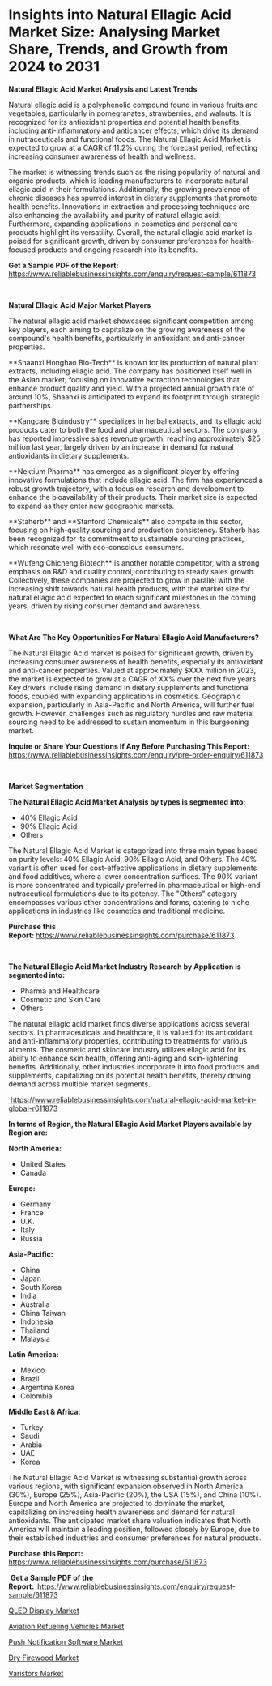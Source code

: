 <p><h1>Insights into Natural Ellagic Acid Market Size: Analysing Market Share, Trends, and Growth from 2024 to 2031</h1></p><p><strong>Natural Ellagic Acid Market Analysis and Latest Trends</strong></p>
<p><p>Natural ellagic acid is a polyphenolic compound found in various fruits and vegetables, particularly in pomegranates, strawberries, and walnuts. It is recognized for its antioxidant properties and potential health benefits, including anti-inflammatory and anticancer effects, which drive its demand in nutraceuticals and functional foods. The Natural Ellagic Acid Market is expected to grow at a CAGR of 11.2% during the forecast period, reflecting increasing consumer awareness of health and wellness.</p><p>The market is witnessing trends such as the rising popularity of natural and organic products, which is leading manufacturers to incorporate natural ellagic acid in their formulations. Additionally, the growing prevalence of chronic diseases has spurred interest in dietary supplements that promote health benefits. Innovations in extraction and processing techniques are also enhancing the availability and purity of natural ellagic acid. Furthermore, expanding applications in cosmetics and personal care products highlight its versatility. Overall, the natural ellagic acid market is poised for significant growth, driven by consumer preferences for health-focused products and ongoing research into its benefits.</p></p>
<p><strong>Get a Sample PDF of the Report:&nbsp;</strong> <a href="https://www.reliablebusinessinsights.com/enquiry/request-sample/611873?utm_campaign=1091&utm_medium=2&utm_source=Github&utm_content=ia&utm_term=29092024&utm_id=natural-ellagic-acid">https://www.reliablebusinessinsights.com/enquiry/request-sample/611873</a></p>
<p>&nbsp;</p>
<p><strong>Natural Ellagic Acid Major Market Players</strong></p>
<p><p>The natural ellagic acid market showcases significant competition among key players, each aiming to capitalize on the growing awareness of the compound's health benefits, particularly in antioxidant and anti-cancer properties. </p><p>**Shaanxi Honghao Bio-Tech** is known for its production of natural plant extracts, including ellagic acid. The company has positioned itself well in the Asian market, focusing on innovative extraction technologies that enhance product quality and yield. With a projected annual growth rate of around 10%, Shaanxi is anticipated to expand its footprint through strategic partnerships.</p><p>**Kangcare Bioindustry** specializes in herbal extracts, and its ellagic acid products cater to both the food and pharmaceutical sectors. The company has reported impressive sales revenue growth, reaching approximately $25 million last year, largely driven by an increase in demand for natural antioxidants in dietary supplements.</p><p>**Nektium Pharma** has emerged as a significant player by offering innovative formulations that include ellagic acid. The firm has experienced a robust growth trajectory, with a focus on research and development to enhance the bioavailability of their products. Their market size is expected to expand as they enter new geographic markets.</p><p>**Staherb** and **Stanford Chemicals** also compete in this sector, focusing on high-quality sourcing and production consistency. Staherb has been recognized for its commitment to sustainable sourcing practices, which resonate well with eco-conscious consumers.</p><p>**Wufeng Chicheng Biotech** is another notable competitor, with a strong emphasis on R&D and quality control, contributing to steady sales growth. Collectively, these companies are projected to grow in parallel with the increasing shift towards natural health products, with the market size for natural ellagic acid expected to reach significant milestones in the coming years, driven by rising consumer demand and awareness.</p></p>
<p>&nbsp;</p>
<p><strong>What Are The Key Opportunities For Natural Ellagic Acid Manufacturers?</strong></p>
<p><p>The Natural Ellagic Acid market is poised for significant growth, driven by increasing consumer awareness of health benefits, especially its antioxidant and anti-cancer properties. Valued at approximately $XXX million in 2023, the market is expected to grow at a CAGR of XX% over the next five years. Key drivers include rising demand in dietary supplements and functional foods, coupled with expanding applications in cosmetics. Geographic expansion, particularly in Asia-Pacific and North America, will further fuel growth. However, challenges such as regulatory hurdles and raw material sourcing need to be addressed to sustain momentum in this burgeoning market.</p></p>
<p><strong>Inquire or Share Your Questions If Any Before Purchasing This Report:</strong> <a href="https://www.reliablebusinessinsights.com/enquiry/pre-order-enquiry/611873?utm_campaign=1091&utm_medium=2&utm_source=Github&utm_content=ia&utm_term=29092024&utm_id=natural-ellagic-acid">https://www.reliablebusinessinsights.com/enquiry/pre-order-enquiry/611873</a></p>
<p>&nbsp;</p>
<p><strong>Market Segmentation</strong></p>
<p><strong>The Natural Ellagic Acid Market Analysis by types is segmented into:</strong></p>
<p><ul><li>40% Ellagic Acid</li><li>90% Ellagic Acid</li><li>Others</li></ul></p>
<p><p>The Natural Ellagic Acid Market is categorized into three main types based on purity levels: 40% Ellagic Acid, 90% Ellagic Acid, and Others. The 40% variant is often used for cost-effective applications in dietary supplements and food additives, where a lower concentration suffices. The 90% variant is more concentrated and typically preferred in pharmaceutical or high-end nutraceutical formulations due to its potency. The "Others" category encompasses various other concentrations and forms, catering to niche applications in industries like cosmetics and traditional medicine.</p></p>
<p><strong>Purchase this Report:&nbsp;</strong><a href="https://www.reliablebusinessinsights.com/purchase/611873?utm_campaign=1091&utm_medium=2&utm_source=Github&utm_content=ia&utm_term=29092024&utm_id=natural-ellagic-acid">https://www.reliablebusinessinsights.com/purchase/611873</a></p>
<p>&nbsp;</p>
<p><strong>The Natural Ellagic Acid Market Industry Research by Application is segmented into:</strong></p>
<p><ul><li>Pharma and Healthcare</li><li>Cosmetic and Skin Care</li><li>Others</li></ul></p>
<p><p>The natural ellagic acid market finds diverse applications across several sectors. In pharmaceuticals and healthcare, it is valued for its antioxidant and anti-inflammatory properties, contributing to treatments for various ailments. The cosmetic and skincare industry utilizes ellagic acid for its ability to enhance skin health, offering anti-aging and skin-lightening benefits. Additionally, other industries incorporate it into food products and supplements, capitalizing on its potential health benefits, thereby driving demand across multiple market segments.</p></p>
<p><a href="https://www.reliablebusinessinsights.com/natural-ellagic-acid-market-in-global-r611873?utm_campaign=1091&utm_medium=2&utm_source=Github&utm_content=ia&utm_term=29092024&utm_id=natural-ellagic-acid">&nbsp;https://www.reliablebusinessinsights.com/natural-ellagic-acid-market-in-global-r611873</a></p>
<p><strong>In terms of Region, the Natural Ellagic Acid Market Players available by Region are:</strong></p>
<p>
    <p> <strong> North America: </strong>
        <ul>
            <li>United States</li>
            <li>Canada</li>
        </ul>
        </p> 
    <p> <strong> Europe: </strong>
        <ul>
            <li>Germany</li>
            <li>France</li>
            <li>U.K.</li>
            <li>Italy</li>
            <li>Russia</li>
        </ul>
        </p> 
    <p> <strong> Asia-Pacific: </strong>
        <ul>
            <li>China</li>
            <li>Japan</li>
            <li>South Korea</li>
            <li>India</li>
            <li>Australia</li>
            <li>China Taiwan</li>
            <li>Indonesia</li>
            <li>Thailand</li>
            <li>Malaysia</li>
        </ul>
        </p> 
    <p> <strong> Latin America: </strong>
        <ul>
            <li>Mexico</li>
            <li>Brazil</li>
            <li>Argentina Korea</li>
            <li>Colombia</li>
        </ul>
        </p> 
    <p> <strong> Middle East & Africa: </strong>
        <ul>
            <li>Turkey</li>
            <li>Saudi</li>
            <li>Arabia</li>
            <li>UAE</li>
            <li>Korea</li>
        </ul>
    </p>
    </p>
<p><p>The Natural Ellagic Acid Market is witnessing substantial growth across various regions, with significant expansion observed in North America (30%), Europe (25%), Asia-Pacific (20%), the USA (15%), and China (10%). Europe and North America are projected to dominate the market, capitalizing on increasing health awareness and demand for natural antioxidants. The anticipated market share valuation indicates that North America will maintain a leading position, followed closely by Europe, due to their established industries and consumer preferences for natural products.</p></p>
<p><strong>Purchase this Report: </strong><a href="https://www.reliablebusinessinsights.com/purchase/611873?utm_campaign=1091&utm_medium=2&utm_source=Github&utm_content=ia&utm_term=29092024&utm_id=natural-ellagic-acid">https://www.reliablebusinessinsights.com/purchase/611873</a></p>
<p>&nbsp;<strong>Get a Sample PDF of the Report:&nbsp;&nbsp;</strong><a href="https://www.reliablebusinessinsights.com/enquiry/request-sample/611873?utm_campaign=1091&utm_medium=2&utm_source=Github&utm_content=ia&utm_term=29092024&utm_id=natural-ellagic-acid">https://www.reliablebusinessinsights.com/enquiry/request-sample/611873</a></p>
<p><strong></strong></p>
<p><p><a href="https://issuu.com/reportprime-2/docs/qled-display-market-size-2030.pptx_e27ea252f70123?utm_campaign=1091&utm_medium=2&utm_source=Github&utm_content=ia&utm_term=29092024&utm_id=natural-ellagic-acid">QLED Display Market</a></p><p><a href="https://github.com/ClaraRSutton/Market-Research-Report-List-1/blob/main/aviation-refueling-vehicles-market.md?utm_campaign=1091&utm_medium=2&utm_source=Github&utm_content=ia&utm_term=29092024&utm_id=natural-ellagic-acid">Aviation Refueling Vehicles Market</a></p><p><a href="https://www.linkedin.com/pulse/global-push-notification-software-market-projected-grow-cagr-ymm9e?utm_campaign=1091&utm_medium=2&utm_source=Github&utm_content=ia&utm_term=29092024&utm_id=natural-ellagic-acid">Push Notification Software Market</a></p><p><a href="https://github.com/HACHEMALEX/Market-Research-Report-List-1/blob/main/dry-firewood-market.md?utm_campaign=1091&utm_medium=2&utm_source=Github&utm_content=ia&utm_term=29092024&utm_id=natural-ellagic-acid">Dry Firewood Market</a></p><p><a href="https://issuu.com/reportprime-2/docs/varistors-market-size-2030.pptx_6bfbbb4f616ea5?utm_campaign=1091&utm_medium=2&utm_source=Github&utm_content=ia&utm_term=29092024&utm_id=natural-ellagic-acid">Varistors Market</a></p></p>